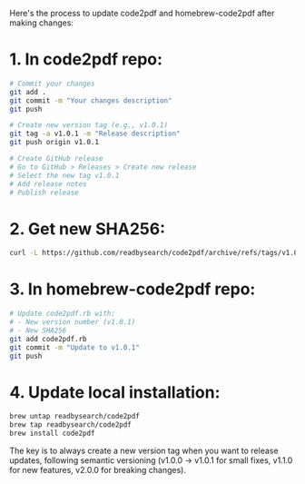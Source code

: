 Here's the process to update code2pdf and homebrew-code2pdf after making changes:

# 1. In code2pdf repo:

```bash
# Commit your changes
git add .
git commit -m "Your changes description"
git push

# Create new version tag (e.g., v1.0.1)
git tag -a v1.0.1 -m "Release description"
git push origin v1.0.1

# Create GitHub release
# Go to GitHub > Releases > Create new release
# Select the new tag v1.0.1
# Add release notes
# Publish release
```

# 2. Get new SHA256:

```bash
curl -L https://github.com/readbysearch/code2pdf/archive/refs/tags/v1.0.1.tar.gz | shasum -a 256
```

# 3. In homebrew-code2pdf repo:

```bash
# Update code2pdf.rb with:
# - New version number (v1.0.1)
# - New SHA256
git add code2pdf.rb
git commit -m "Update to v1.0.1"
git push
```

# 4. Update local installation:

```bash
brew untap readbysearch/code2pdf
brew tap readbysearch/code2pdf
brew install code2pdf
```
The key is to always create a new version tag when you want to release updates, following semantic versioning (v1.0.0 → v1.0.1 for small fixes, v1.1.0 for new features, v2.0.0 for breaking changes).
